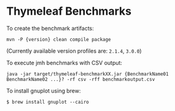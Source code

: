 
# Thymeleaf Benchmarks

To create the benchmark artifacts:
```
mvn -P {version} clean compile package
```
(Currently available version profiles are: `2.1.4`, `3.0.0`)

To execute jmh benchmarks with CSV output:
```
java -jar target/thymeleaf-benchmarkXX.jar {BenchmarkName01 BenchmarkName02 ...}? -rf csv -rff benchmarkoutput.csv
```

To install gnuplot using brew:
```
$ brew install gnuplot --cairo
```
